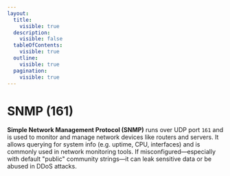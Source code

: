 ```yaml
---
layout:
  title:
    visible: true
  description:
    visible: false
  tableOfContents:
    visible: true
  outline:
    visible: true
  pagination:
    visible: true
---
```


# SNMP (161)

**Simple Network Management Protocol (SNMP)** runs over UDP port `161` and is used to monitor and manage network devices like routers and servers. It allows querying for system info (e.g. uptime, CPU, interfaces) and is commonly used in network monitoring tools. If misconfigured—especially with default "public" community strings—it can leak sensitive data or be abused in DDoS attacks.

